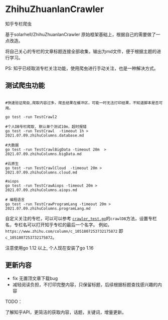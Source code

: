 # ZhihuZhuanlanCrawler
知乎专栏爬虫


基于solarhell/ZhihuZhuanlanCrawler 原始框架基础上，根据自己的需要做了一点改造。

将自己关心的专栏的文章标题连接全部收集，输出为md文件，便于根据主题的进行学习。

PS: 知乎已经取消专栏关注功能，使用爬虫进行手动关注，也是一种解决方式。

## 测试爬虫功能

```shell script

#快速验证爬虫,爬取内容过多，爬去结果在缓冲区，可能一时无法打印结果，不知道脚本是否可用。

go test -run TestCrawl2 

#个人DB专栏爬取, 默认单个测试10m，超时报错
go test -run TestCrawl  -timeout 1h > 2021.07.09.zhihuColumns.database.md

#大数据
go test -run TestCrawlBigData -timeout 20m  > 2021.07.09.zhihuColumns.bigData.md

#云原生
go test -run TestCrawlCloud  -timeout 20m > 2021.07.09.zhihuColumns.cloud.md

#aiops
go test -run TestCrawAiops -timeout 20m > 2021.07.09.zhihuColumns.aiops.md

# 编程语言
go test -run TestCrawProgramLang -timeout 20m > 2021.07.09.zhihuColumns.programLang.md

```

自定义关注的专栏，可以可以参考 [`crawler_test.go`](crawler_test.go)的`crawlDB`方法，设置专栏名，专栏名可以打开知乎专栏的最后一个名字。
例如，`https://www.zhihu.com/column/c_1051807253732175872` 即`c_1051807253732175872`。

注意使用go 1.12 以上, 个人现在安装了go 1.16

## 更新内容

- fix 无置顶文章下载bug
- 减轻阅读负担，不打印完整内容，只保留标题，后续根据标题查找感兴趣的内容


TODO：

了解知乎API，更简洁的获取内容，话题，关键词，增量更新。



